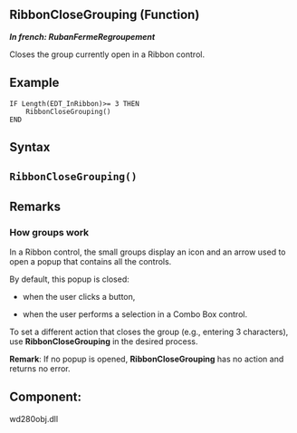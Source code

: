 
## RibbonCloseGrouping (Function)

***In french: RubanFermeRegroupement***



<a name="XUse"></a>
<a name="Use"></a>
<a name="description"></a>
Closes the group currently open in a Ribbon control. 
<a name="Example1"></a>
<a name="sample_code"></a>

## Example


```wl
IF Length(EDT_InRibbon)>= 3 THEN
	RibbonCloseGrouping()
END
```

<a name="XSYNTAX"></a>

## Syntax
<a name="SYNTAX1"></a>

`RibbonCloseGrouping()`
---



<a name="NOTE0"></a>
<a name="NOTE0_1"></a>

## Remarks


### How groups work
<a name="how_groups_work_ELTPARAGRAPHE000030"></a>

In a Ribbon control, the small groups display an icon and an arrow used to open a popup that contains all the controls.

By default, this popup is closed: 

- when the user clicks a button, 

- when the user performs a selection in a Combo Box control.




To set a different action that closes the group (e.g., entering 3 characters), use **RibbonCloseGrouping** in the desired process. 

**Remark**: If no popup is opened, **RibbonCloseGrouping** has no action and returns no error.

<a name="XComponent"></a>

## Component:
wd280obj.dll

